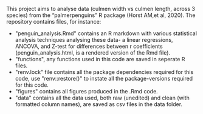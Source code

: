 This project aims to analyse data (culmen width vs culmen length, across 3 species) from the “palmerpenguins” R package (Horst AM,et al, 2020). The repository contains files, for instance:
- "penguin_analysis.Rmd" contains an R markdown with various statistical analysis techniques analysing these data- a linear regressions, ANCOVA, and Z-test for differences between r coefficients (penguin_analysis.html, is a rendered version of the Rmd file). 
- "functions", any functions used in this code are saved in seperate R files. 
- "renv.lock" file contains all the package dependencies required for this code, use "renv::restore()" to instate all the package-versions required for this code. 
- "figures" contains all figures produced in the .Rmd code.
- "data" contains all the data used, both raw (unedited) and clean (with formatted column names), are saved as csv files in the data folder. 
